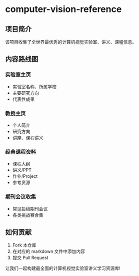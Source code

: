 # computer-vision-reference

## 项目简介

该项目收集了全世界最优秀的计算机视觉实验室、讲义、课程信息。

## 内容路线图

### 实验室主页
- 实验室名称、所属学校
- 主要研究方向  
- 代表性成果

### 教授主页
- 个人简介
- 研究方向
- 讲座、课程讲义

### 经典课程资料
- 课程大纲
- 讲义/PPT
- 作业/Project
- 参考资源

### 期刊会议收集
- 常见投稿期刊会议
- 各类挑战赛合集

## 如何贡献

1. Fork 本仓库
2. 在对应的 markdown 文件中添加内容
3. 提交 Pull Request

让我们一起构建最全面的计算机视觉实验室讲义学习资源库!

